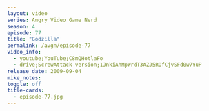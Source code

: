 ```yaml
---
layout: video
series: Angry Video Game Nerd
season: 4
episode: 77
title: "Godzilla"
permalink: /avgn/episode-77
video_info:
  - youtube;YouTube;C8mQHotlaFo
  - drive;ScrewAttack version;1JnkiAhMpWrdT3AZJ5ROfCjvSFd0w7YuP
release_date: 2009-09-04
mike_notes:
toggle: off
title-cards:
  - episode-77.jpg
---
```

